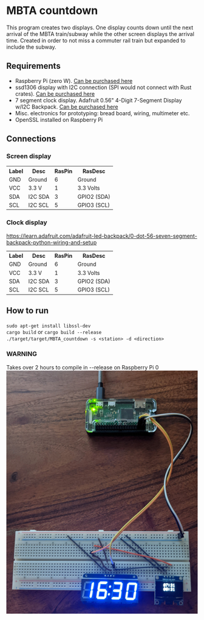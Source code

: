 # MBTA countdown
This program creates two displays. One display counts down until the next arrival of the MBTA train/subway while the other screen displays the arrival time.  Created in order to not miss a commuter rail train but expanded to include the subway.

## Requirements
<ul>
<li>Raspberry Pi (zero W). <a href=https://www.adafruit.com/product/3400>Can be purchased here</a></li>
<li>ssd1306 display with I2C connection (SPI would not connect with Rust crates). <a href=https://www.amazon.com/IZOKEE-Display-SSD1306-Raspberry-White-IIC/dp/B076PDVFQD/>Can be purchased here</a></li>
<li>7 segment clock display.  Adafruit 0.56" 4-Digit 7-Segment Display w/I2C Backpack. <a href=https://www.adafruit.com/product/3400>Can be purchased here</a></li>
<li> Misc. electronics for prototyping: bread board, wiring, multimeter etc.</li>
<li>OpenSSL installed on Raspberry Pi</li>
</ul>

## Connections

### Screen display
<table>
<tr><th>Label</th><th>Desc</th><th>RasPin</th><th>RasDesc</th></tr>
<tr><td>GND</td><td>Ground</td><td>6</td><td>Ground</td></tr>
<tr><td>VCC</td><td>3.3 V</td><td>1</td><td>3.3 Volts</td></tr>
<tr><td>SDA</td><td>I2C SDA</td><td>3</td><td>GPIO2 (SDA)</td></tr>
<tr><td>SCL</td><td>I2C SCL</td><td>5</td><td>GPIO3 (SCL)</td></tr>
</table>

### Clock display
https://learn.adafruit.com/adafruit-led-backpack/0-dot-56-seven-segment-backpack-python-wiring-and-setup
<table>
<tr><th>Label</th><th>Desc</th><th>RasPin</th><th>RasDesc</th></tr>
<tr><td>GND</td><td>Ground</td><td>6</td><td>Ground</td></tr>
<tr><td>VCC</td><td>3.3 V</td><td>1</td><td>3.3 Volts</td></tr>
<tr><td>SDA</td><td>I2C SDA</td><td>3</td><td>GPIO2 (SDA)</td></tr>
<tr><td>SCL</td><td>I2C SCL</td><td>5</td><td>GPIO3 (SCL)</td></tr>
</table>

## How to run
`sudo apt-get install libssl-dev`<br>
`cargo build` or `cargo build --release`<br>
`./target/target/MBTA_countdown -s <station> -d <direction>`
### WARNING
Takes over 2 hours to compile in --release on Raspberry Pi 0
![ "" ](./PXL_20210709_111428182.jpg)
